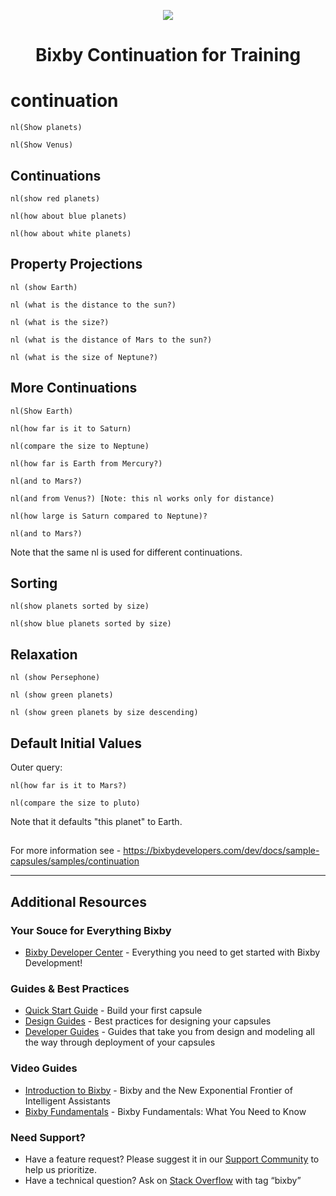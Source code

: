 <p align="Center">
  <img src="https://bixbydevelopers.com/dev/docs-assets/resources/dev-guide/bixby_logo_github-11221940070278028369.png">
  <br/>
  <h1 align="Center">Bixby Continuation for Training</h1>
</p>

# continuation

```
nl(Show planets)
```

```
nl(Show Venus)
```

## Continuations

```
nl(show red planets)

nl(how about blue planets)

nl(how about white planets)
```

## Property Projections

```
nl (show Earth)

nl (what is the distance to the sun?)

nl (what is the size?)

nl (what is the distance of Mars to the sun?)

nl (what is the size of Neptune?)
```

## More Continuations

```
nl(Show Earth)

nl(how far is it to Saturn)

nl(compare the size to Neptune)
```

```
nl(how far is Earth from Mercury?)

nl(and to Mars?)

nl(and from Venus?) [Note: this nl works only for distance)
```

```
nl(how large is Saturn compared to Neptune)?

nl(and to Mars?)
```

Note that the same nl is used for different continuations.

## Sorting
```
nl(show planets sorted by size)

nl(show blue planets sorted by size)
```

## Relaxation
```
nl (show Persephone)

nl (show green planets)

nl (show green planets by size descending)
```

## Default Initial Values

Outer query:
```
nl(how far is it to Mars?)

nl(compare the size to pluto)
```
Note that it defaults "this planet" to Earth.

##

For more information see - https://bixbydevelopers.com/dev/docs/sample-capsules/samples/continuation

---

## Additional Resources

### Your Souce for Everything Bixby
* [Bixby Developer Center](http://bixbydevelopers.com) - Everything you need to get started with Bixby Development!

### Guides & Best Practices
* [Quick Start Guide](https://bixbydevelopers.com/dev/docs/get-started/quick-start) - Build your first capsule
* [Design Guides](https://bixbydevelopers.com/dev/docs/dev-guide/design-guides) - Best practices for designing your capsules
* [Developer Guides](https://bixbydevelopers.com/dev/docs/dev-guide/developers) - Guides that take you from design and modeling all the way through deployment of your capsules

### Video Guides
* [Introduction to Bixby](https://youtu.be/DFvpK4PosvI) - Bixby and the New Exponential Frontier of Intelligent Assistants
* [Bixby Fundamentals](https://bixby.developer.samsung.com/newsroom/en-us/22/01/2019/Teaching-Bixby-Fundamentals-What-You-Need-to-Know) - Bixby Fundamentals: What You Need to Know

### Need Support?
* Have a feature request? Please suggest it in our [Support Community](https://support.bixbydevelopers.com/hc/en-us/community/topics/360000183273-Feature-Requests) to help us prioritize.
* Have a technical question? Ask on [Stack Overflow](https://stackoverflow.com/questions/tagged/bixby) with tag “bixby”



